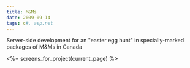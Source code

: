 ```yaml
---
title: M&Ms
date: 2009-09-14
tags: c#, asp.net
---
```


Server-side development for an "easter egg hunt" in specially-marked packages of M&Ms in Canada

<div class='row'>
  <%= screens_for_project(current_page) %>
</div>
